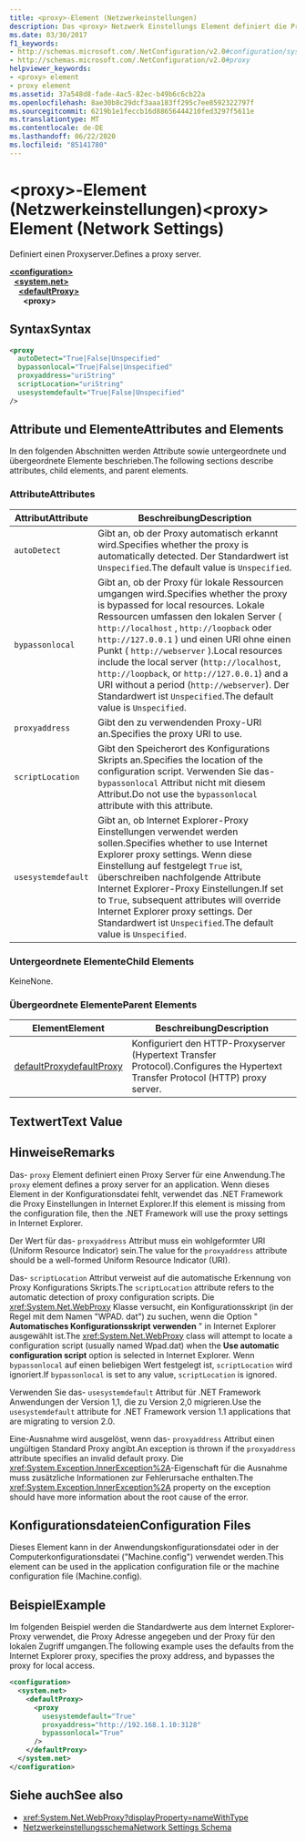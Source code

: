 ```yaml
---
title: <proxy>-Element (Netzwerkeinstellungen)
description: Das <proxy> Netzwerk Einstellungs Element definiert die Proxy Serveroptionen in der .NET Framework. Dieser Artikel enthält ein Beispiel.
ms.date: 03/30/2017
f1_keywords:
- http://schemas.microsoft.com/.NetConfiguration/v2.0#configuration/system.net/defaultProxy/proxy
- http://schemas.microsoft.com/.NetConfiguration/v2.0#proxy
helpviewer_keywords:
- <proxy> element
- proxy element
ms.assetid: 37a548d8-fade-4ac5-82ec-b49b6c6cb22a
ms.openlocfilehash: 8ae30b8c29dcf3aaa183ff295c7ee8592322797f
ms.sourcegitcommit: 6219b1e1feccb16d88656444210fed3297f5611e
ms.translationtype: MT
ms.contentlocale: de-DE
ms.lasthandoff: 06/22/2020
ms.locfileid: "85141780"
---
```

# <a name="proxy-element-network-settings"></a><span data-ttu-id="7c763-104">\<proxy>-Element (Netzwerkeinstellungen)</span><span class="sxs-lookup"><span data-stu-id="7c763-104">\<proxy> Element (Network Settings)</span></span>
<span data-ttu-id="7c763-105">Definiert einen Proxyserver.</span><span class="sxs-lookup"><span data-stu-id="7c763-105">Defines a proxy server.</span></span>  

[**\<configuration>**](../configuration-element.md)\
&nbsp;&nbsp;[**\<system.net>**](system-net-element-network-settings.md)\
&nbsp;&nbsp;&nbsp;&nbsp;[**\<defaultProxy>**](defaultproxy-element-network-settings.md)\
&nbsp;&nbsp;&nbsp;&nbsp;&nbsp;&nbsp;**\<proxy>**

## <a name="syntax"></a><span data-ttu-id="7c763-106">Syntax</span><span class="sxs-lookup"><span data-stu-id="7c763-106">Syntax</span></span>  
  
```xml  
<proxy
  autoDetect="True|False|Unspecified"
  bypassonlocal="True|False|Unspecified"
  proxyaddress="uriString"
  scriptLocation="uriString"
  usesystemdefault="True|False|Unspecified"
/>
```  
  
## <a name="attributes-and-elements"></a><span data-ttu-id="7c763-107">Attribute und Elemente</span><span class="sxs-lookup"><span data-stu-id="7c763-107">Attributes and Elements</span></span>  
 <span data-ttu-id="7c763-108">In den folgenden Abschnitten werden Attribute sowie untergeordnete und übergeordnete Elemente beschrieben.</span><span class="sxs-lookup"><span data-stu-id="7c763-108">The following sections describe attributes, child elements, and parent elements.</span></span>  
  
### <a name="attributes"></a><span data-ttu-id="7c763-109">Attribute</span><span class="sxs-lookup"><span data-stu-id="7c763-109">Attributes</span></span>  
  
|<span data-ttu-id="7c763-110">**Attribut**</span><span class="sxs-lookup"><span data-stu-id="7c763-110">**Attribute**</span></span>|<span data-ttu-id="7c763-111">**Beschreibung**</span><span class="sxs-lookup"><span data-stu-id="7c763-111">**Description**</span></span>|  
|-------------------|---------------------|  
|`autoDetect`|<span data-ttu-id="7c763-112">Gibt an, ob der Proxy automatisch erkannt wird.</span><span class="sxs-lookup"><span data-stu-id="7c763-112">Specifies whether the proxy is automatically detected.</span></span> <span data-ttu-id="7c763-113">Der Standardwert ist `Unspecified`.</span><span class="sxs-lookup"><span data-stu-id="7c763-113">The default value is `Unspecified`.</span></span>|  
|`bypassonlocal`|<span data-ttu-id="7c763-114">Gibt an, ob der Proxy für lokale Ressourcen umgangen wird.</span><span class="sxs-lookup"><span data-stu-id="7c763-114">Specifies whether the proxy is bypassed for local resources.</span></span> <span data-ttu-id="7c763-115">Lokale Ressourcen umfassen den lokalen Server ( `http://localhost` , `http://loopback` oder `http://127.0.0.1` ) und einen URI ohne einen Punkt ( `http://webserver` ).</span><span class="sxs-lookup"><span data-stu-id="7c763-115">Local resources include the local server (`http://localhost`, `http://loopback`, or `http://127.0.0.1`) and a URI without a period (`http://webserver`).</span></span> <span data-ttu-id="7c763-116">Der Standardwert ist `Unspecified`.</span><span class="sxs-lookup"><span data-stu-id="7c763-116">The default value is `Unspecified`.</span></span>|  
|`proxyaddress`|<span data-ttu-id="7c763-117">Gibt den zu verwendenden Proxy-URI an.</span><span class="sxs-lookup"><span data-stu-id="7c763-117">Specifies the proxy URI to use.</span></span>|  
|`scriptLocation`|<span data-ttu-id="7c763-118">Gibt den Speicherort des Konfigurations Skripts an.</span><span class="sxs-lookup"><span data-stu-id="7c763-118">Specifies the location of the configuration script.</span></span> <span data-ttu-id="7c763-119">Verwenden Sie das- `bypassonlocal` Attribut nicht mit diesem Attribut.</span><span class="sxs-lookup"><span data-stu-id="7c763-119">Do not use the `bypassonlocal` attribute with this attribute.</span></span> |  
|`usesystemdefault`|<span data-ttu-id="7c763-120">Gibt an, ob Internet Explorer-Proxy Einstellungen verwendet werden sollen.</span><span class="sxs-lookup"><span data-stu-id="7c763-120">Specifies whether to use Internet Explorer proxy settings.</span></span> <span data-ttu-id="7c763-121">Wenn diese Einstellung auf festgelegt `True` ist, überschreiben nachfolgende Attribute Internet Explorer-Proxy Einstellungen.</span><span class="sxs-lookup"><span data-stu-id="7c763-121">If set to `True`, subsequent attributes will override Internet Explorer proxy settings.</span></span> <span data-ttu-id="7c763-122">Der Standardwert ist `Unspecified`.</span><span class="sxs-lookup"><span data-stu-id="7c763-122">The default value is `Unspecified`.</span></span>|  
  
### <a name="child-elements"></a><span data-ttu-id="7c763-123">Untergeordnete Elemente</span><span class="sxs-lookup"><span data-stu-id="7c763-123">Child Elements</span></span>  
 <span data-ttu-id="7c763-124">Keine</span><span class="sxs-lookup"><span data-stu-id="7c763-124">None.</span></span>  
  
### <a name="parent-elements"></a><span data-ttu-id="7c763-125">Übergeordnete Elemente</span><span class="sxs-lookup"><span data-stu-id="7c763-125">Parent Elements</span></span>  
  
|<span data-ttu-id="7c763-126">**Element**</span><span class="sxs-lookup"><span data-stu-id="7c763-126">**Element**</span></span>|<span data-ttu-id="7c763-127">**Beschreibung**</span><span class="sxs-lookup"><span data-stu-id="7c763-127">**Description**</span></span>|  
|-----------------|---------------------|  
|[<span data-ttu-id="7c763-128">defaultProxy</span><span class="sxs-lookup"><span data-stu-id="7c763-128">defaultProxy</span></span>](defaultproxy-element-network-settings.md)|<span data-ttu-id="7c763-129">Konfiguriert den HTTP-Proxyserver (Hypertext Transfer Protocol).</span><span class="sxs-lookup"><span data-stu-id="7c763-129">Configures the Hypertext Transfer Protocol (HTTP) proxy server.</span></span>|  
  
## <a name="text-value"></a><span data-ttu-id="7c763-130">Textwert</span><span class="sxs-lookup"><span data-stu-id="7c763-130">Text Value</span></span>  
  
## <a name="remarks"></a><span data-ttu-id="7c763-131">Hinweise</span><span class="sxs-lookup"><span data-stu-id="7c763-131">Remarks</span></span>  
 <span data-ttu-id="7c763-132">Das- `proxy` Element definiert einen Proxy Server für eine Anwendung.</span><span class="sxs-lookup"><span data-stu-id="7c763-132">The `proxy` element defines a proxy server for an application.</span></span> <span data-ttu-id="7c763-133">Wenn dieses Element in der Konfigurationsdatei fehlt, verwendet das .NET Framework die Proxy Einstellungen in Internet Explorer.</span><span class="sxs-lookup"><span data-stu-id="7c763-133">If this element is missing from the configuration file, then the .NET Framework will use the proxy settings in Internet Explorer.</span></span>  
  
 <span data-ttu-id="7c763-134">Der Wert für das- `proxyaddress` Attribut muss ein wohlgeformter URI (Uniform Resource Indicator) sein.</span><span class="sxs-lookup"><span data-stu-id="7c763-134">The value for the `proxyaddress` attribute should be a well-formed Uniform Resource Indicator (URI).</span></span>  
  
 <span data-ttu-id="7c763-135">Das- `scriptLocation` Attribut verweist auf die automatische Erkennung von Proxy Konfigurations Skripts.</span><span class="sxs-lookup"><span data-stu-id="7c763-135">The `scriptLocation` attribute refers to the automatic detection of proxy configuration scripts.</span></span> <span data-ttu-id="7c763-136">Die <xref:System.Net.WebProxy> Klasse versucht, ein Konfigurationsskript (in der Regel mit dem Namen "WPAD. dat") zu suchen, wenn die Option " **Automatisches Konfigurationsskript verwenden** " in Internet Explorer ausgewählt ist.</span><span class="sxs-lookup"><span data-stu-id="7c763-136">The <xref:System.Net.WebProxy> class will attempt to locate a configuration script (usually named Wpad.dat) when the **Use automatic configuration script** option is selected in Internet Explorer.</span></span> <span data-ttu-id="7c763-137">Wenn `bypassonlocal` auf einen beliebigen Wert festgelegt ist, `scriptLocation` wird ignoriert.</span><span class="sxs-lookup"><span data-stu-id="7c763-137">If `bypassonlocal` is set to any value, `scriptLocation` is ignored.</span></span>
  
 <span data-ttu-id="7c763-138">Verwenden Sie das- `usesystemdefault` Attribut für .NET Framework Anwendungen der Version 1,1, die zu Version 2,0 migrieren.</span><span class="sxs-lookup"><span data-stu-id="7c763-138">Use the `usesystemdefault` attribute for .NET Framework version 1.1 applications that are migrating to version 2.0.</span></span>  
  
 <span data-ttu-id="7c763-139">Eine-Ausnahme wird ausgelöst, wenn das- `proxyaddress` Attribut einen ungültigen Standard Proxy angibt.</span><span class="sxs-lookup"><span data-stu-id="7c763-139">An exception is thrown if the `proxyaddress` attribute specifies an invalid default proxy.</span></span> <span data-ttu-id="7c763-140">Die <xref:System.Exception.InnerException%2A>-Eigenschaft für die Ausnahme muss zusätzliche Informationen zur Fehlerursache enthalten.</span><span class="sxs-lookup"><span data-stu-id="7c763-140">The <xref:System.Exception.InnerException%2A> property on the exception should have more information about the root cause of the error.</span></span>  
  
## <a name="configuration-files"></a><span data-ttu-id="7c763-141">Konfigurationsdateien</span><span class="sxs-lookup"><span data-stu-id="7c763-141">Configuration Files</span></span>  
 <span data-ttu-id="7c763-142">Dieses Element kann in der Anwendungskonfigurationsdatei oder in der Computerkonfigurationsdatei ("Machine.config") verwendet werden.</span><span class="sxs-lookup"><span data-stu-id="7c763-142">This element can be used in the application configuration file or the machine configuration file (Machine.config).</span></span>  
  
## <a name="example"></a><span data-ttu-id="7c763-143">Beispiel</span><span class="sxs-lookup"><span data-stu-id="7c763-143">Example</span></span>  
 <span data-ttu-id="7c763-144">Im folgenden Beispiel werden die Standardwerte aus dem Internet Explorer-Proxy verwendet, die Proxy Adresse angegeben und der Proxy für den lokalen Zugriff umgangen.</span><span class="sxs-lookup"><span data-stu-id="7c763-144">The following example uses the defaults from the Internet Explorer proxy, specifies the proxy address, and bypasses the proxy for local access.</span></span>  
  
```xml  
<configuration>  
  <system.net>  
    <defaultProxy>  
      <proxy  
        usesystemdefault="True"  
        proxyaddress="http://192.168.1.10:3128"  
        bypassonlocal="True"  
      />  
    </defaultProxy>  
  </system.net>  
</configuration>  
```  
  
## <a name="see-also"></a><span data-ttu-id="7c763-145">Siehe auch</span><span class="sxs-lookup"><span data-stu-id="7c763-145">See also</span></span>

- <xref:System.Net.WebProxy?displayProperty=nameWithType>
- [<span data-ttu-id="7c763-146">Netzwerkeinstellungsschema</span><span class="sxs-lookup"><span data-stu-id="7c763-146">Network Settings Schema</span></span>](index.md)
